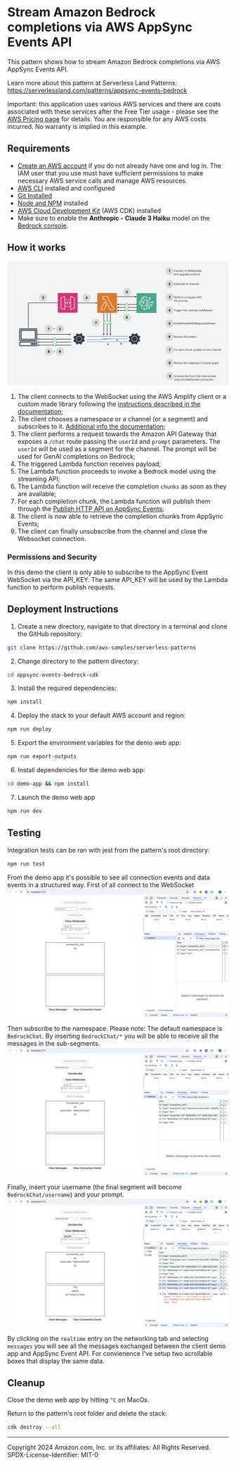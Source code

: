 # Stream Amazon Bedrock completions via AWS AppSync Events API

This pattern shows how to stream Amazon Bedrock completions via AWS AppSync Events API.

Learn more about this pattern at Serverless Land Patterns: https://serverlessland.com/patterns/appsync-events-bedrock

Important: this application uses various AWS services and there are costs associated with these services after the Free Tier usage - please see the [AWS Pricing page](https://aws.amazon.com/pricing/) for details. You are responsible for any AWS costs incurred. No warranty is implied in this example.


## Requirements
* [Create an AWS account](https://portal.aws.amazon.com/gp/aws/developer/registration/index.html) if you do not already have one and log in. The IAM user that you use must have sufficient permissions to make necessary AWS service calls and manage AWS resources.
* [AWS CLI](https://docs.aws.amazon.com/cli/latest/userguide/install-cliv2.html) installed and configured
* [Git Installed](https://git-scm.com/book/en/v2/Getting-Started-Installing-Git)
* [Node and NPM](https://nodejs.org/en/download/) installed
* [AWS Cloud Development Kit](https://docs.aws.amazon.com/cdk/v2/guide/cli.html) (AWS CDK) installed
* Make sure to enable the **Anthropic - Claude 3 Haiku** model on the [Bedrock console](https://console.aws.amazon.com/bedrock/home#/modelaccess).


## How it works
![diagram](diagram.png)
1. The client connects to the WebSocket using the AWS Amplify client or a custom made library following the [instructions described in the documentation](https://docs.aws.amazon.com/appsync/latest/eventapi/event-api-websocket-protocol.html);
2. The client chooses a namespace or a channel (or a segment) and subscribes to it. [Additional info the documentation](https://docs.aws.amazon.com/appsync/latest/eventapi/event-api-websocket-protocol.html);
3. The client performs a request towards the Amazon API Gateway that exposes a `/chat` route passing the `userId` and `prompt` parameters. The `userId` will be used as a segment for the channel. The prompt will be used for GenAI completions on Bedrock;
4. The triggered Lambda function receives payload;
5. The Lambda function proceeds to invoke a Bedrock model using the streaming API;
6. The Lambda function will receive the completion `chunks` as soon as they are available;
7. For each completion chunk, the Lambda function will publish them through the [Publish HTTP API on AppSync Events](https://docs.aws.amazon.com/appsync/latest/eventapi/publish-http.html);
8. The client is now able to retrieve the completion chunks from AppSync Events;
9. The client can finally unsubscribe from the channel and close the Websocket connection.

### Permissions and Security
In this demo the client is only able to subscribe to the AppSync Event WebSocket via the API_KEY. The same API_KEY will be used by the Lambda function to perform publish requests.


## Deployment Instructions

1. Create a new directory, navigate to that directory in a terminal and clone the GitHub repository:
```sh
git clone https://github.com/aws-samples/serverless-patterns
```
2. Change directory to the pattern directory:
```sh
cd appsync-events-bedrock-cdk
```
3. Install the required dependencies:
```sh
npm install
```
4. Deploy the stack to your default AWS account and region:
```sh
npm run deploy
```
5. Export the environment variables for the demo web app:
```sh
npm run export-outputs
```
6. Install dependencies for the demo web app:
```sh
cd demo-app && npm install
```
7. Launch the demo web app
```sh
npm run dev
```

## Testing
Integration tests can be ran with jest from the pattern's root directory:
```sh
npm run test
```

From the demo app it's possible to see all connection events and data events in a structured way.
First of all connect to the WebSocket
![step1](step1.png)

Then subscribe to the namespace. Please note: The default namespace is `BedrockChat`. By inserting `BedrockChat/*` you will be able to receive all the messages in the sub-segments.
![step2](step2.png)

Finally, insert your username (the final segment will become `BedrockChat/username`) and your prompt.
![step3](step3.png)

By clicking on the `realtime` entry on the networking tab and selecting `messages` you will see all the messages exchanged between the client demo app and AppSync Event API. For convienence I've setup two scrollable boxes that display the same data.


## Cleanup
Close the demo web app by hitting `^C` on MacOs.

Return to the pattern's root folder and delete the stack:
```sh
cdk destroy --all
```
----
Copyright 2024 Amazon.com, Inc. or its affiliates. All Rights Reserved.
SPDX-License-Identifier: MIT-0
